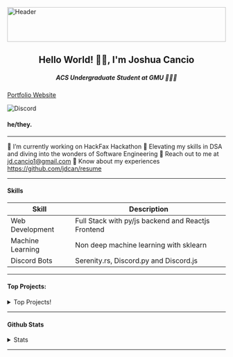  <img src="yvjz70r8.png" alt="Header" width="100%" height="80">
<h2 align="center">Hello World! 👋🏽, I'm Joshua Cancio</h2>
<h5 align="center">ACS Undergraduate Student at GMU 👩🏽‍💻</h5>

[Portfolio Website](https://daggy.tech)

![Discord](https://img.shields.io/discord/491175207122370581?color=black&label=Discord&logo=discord) 

#### he/they. 

 ----

🔭 I’m currently working on HackFax Hackathon
🚀 Elevating my skills in DSA and diving into the wonders of Software Engineering
📨 Reach out to me at jd.cancio1@gmail.com
📄 Know about my experiences https://github.com/jdcan/resume

-----

#### Skills

| Skill | Description |
| ----- | ----------- |
| Web Development | Full Stack with py/js backend and Reactjs Frontend
| Machine Learning | Non deep machine learning with sklearn |
| Discord Bots | Serenity.rs, Discord.py and Discord.js |
-----

#### Top Projects:

<details>
  <summary>Top Projects!</summary>
    
   
 
</details>

-----

#### Github Stats

<details>
  <summary>Stats</summary>
<a href="https://github.com/J-Souffle">
  <img src="https://github-readme-stats.vercel.app/api?username=J-Souffle&show_icons=true&hide_border=true&count_private=true" />
</a><a href="https://github.com/J-Souffle">
  <img src="https://github-readme-stats.vercel.app/api/top-langs/?username=Daggy1234&layout=compact&langs_count=9&hide=css,html,jupyter%20notebook&count_private=true" />
</a><a href="https://github.com/J-Souffle">
 <img src="https://raw.githubusercontent.com/J-Souffle/generate-stats/master/generated/overview.svg" />
</a><a href="https://github.com/J-Souffle">
 <img src="https://raw.githubusercontent.com/J-Souffle/generate-stats/master/generated/languages.svg" />
 </a>
</details>
  
-----

